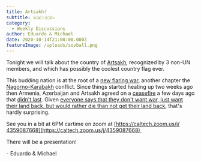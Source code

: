 ```yaml
---
title: Artsakh!
subtitle: 🇦🇲💥🇦🇿⚔️
category:
  - Weekly Discussions
author: Eduardo & Michael
date: 2020-10-14T21:00:00.000Z
featureImage: /uploads/sovball.png
---
```

Tonight we will talk about the country of [Artsakh](https://en.wikipedia.org/wiki/Republic_of_Artsakh), recognized by 3 non-UN members, and which has possibly the coolest country flag ever. 

This budding nation is at the root of a [new flaring war](https://www.foreignaffairs.com/articles/turkey/2020-10-01/why-armenia-and-azerbaijan-are-brink-war), another chapter the [Nagorno-Karabakh](https://en.wikipedia.org/wiki/Nagorno-Karabakh) conflict. Since things started heating up two weeks ago then Armenia, Azerbaijan and Artsakh agreed on a [ceasefire](https://www.bbc.com/news/world-europe-54488386) a few days ago that [didn't last](https://www.npr.org/2020/10/14/923674768/azerbaijan-armenia-trade-accusations-of-breaking-cease-fire-in-nagorno-karabakh). Given [everyone says that they don't want war, just want their land back, but would rather die than not get their land back](https://www.bbc.com/news/world-europe-54522278), that's hardly surprising. 

See you in a bit at 6PM cartime on zoom at [https://caltech.zoom.us/j/​4359087668](https://caltech.zoom.us/j/4359087668) 



There will be a presentation!



\- Eduardo & Michael